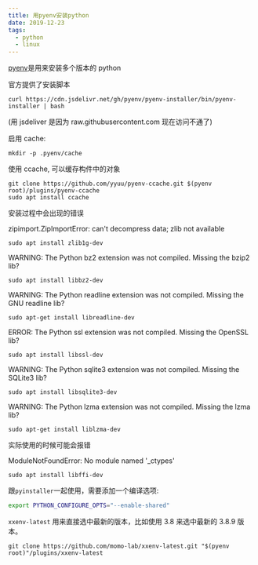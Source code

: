 ```yaml
---
title: 用pyenv安装python
date: 2019-12-23
tags:
  - python
  - linux
---
```


[pyenv](https://github.com/pyenv/pyenv)是用来安装多个版本的 python

<!-- more -->

官方提供了安装脚本

```console
curl https://cdn.jsdelivr.net/gh/pyenv/pyenv-installer/bin/pyenv-installer | bash
```

(用 jsdeliver 是因为 raw.githubusercontent.com 现在访问不通了)

启用 cache:

```console
mkdir -p .pyenv/cache
```

使用 ccache, 可以缓存构件中的对象

```console
git clone https://github.com/yyuu/pyenv-ccache.git $(pyenv root)/plugins/pyenv-ccache
sudo apt install ccache
```

安装过程中会出现的错误

zipimport.ZipImportError: can't decompress data; zlib not available

```console
sudo apt install zlib1g-dev
```

WARNING: The Python bz2 extension was not compiled. Missing the bzip2 lib?

```console
sudo apt install libbz2-dev
```

WARNING: The Python readline extension was not compiled. Missing the GNU readline lib?

```console
sudo apt-get install libreadline-dev
```

ERROR: The Python ssl extension was not compiled. Missing the OpenSSL lib?

```console
sudo apt install libssl-dev
```

WARNING: The Python sqlite3 extension was not compiled. Missing the SQLite3 lib?

```console
sudo apt install libsqlite3-dev
```

WARNING: The Python lzma extension was not compiled. Missing the lzma lib?

```console
sudo apt-get install liblzma-dev
```

实际使用的时候可能会报错

ModuleNotFoundError: No module named '\_ctypes'

```console
sudo apt install libffi-dev
```

跟`pyinstaller`一起使用，需要添加一个编译选项:

```bash
export PYTHON_CONFIGURE_OPTS="--enable-shared"
```

`xxenv-latest` 用来直接选中最新的版本，比如使用 3.8 来选中最新的 3.8.9 版本。

```console
git clone https://github.com/momo-lab/xxenv-latest.git "$(pyenv root)"/plugins/xxenv-latest
```
